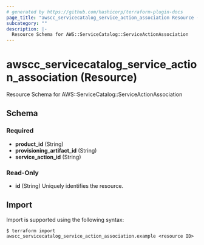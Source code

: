 ```yaml
---
# generated by https://github.com/hashicorp/terraform-plugin-docs
page_title: "awscc_servicecatalog_service_action_association Resource - terraform-provider-awscc"
subcategory: ""
description: |-
  Resource Schema for AWS::ServiceCatalog::ServiceActionAssociation
---
```


# awscc_servicecatalog_service_action_association (Resource)

Resource Schema for AWS::ServiceCatalog::ServiceActionAssociation



<!-- schema generated by tfplugindocs -->
## Schema

### Required

- **product_id** (String)
- **provisioning_artifact_id** (String)
- **service_action_id** (String)

### Read-Only

- **id** (String) Uniquely identifies the resource.

## Import

Import is supported using the following syntax:

```shell
$ terraform import awscc_servicecatalog_service_action_association.example <resource ID>
```

